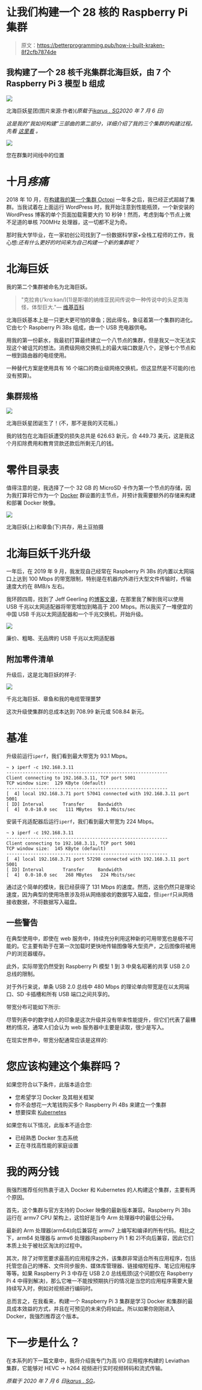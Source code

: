 # 让我们构建一个 28 核的 Raspberry Pi 集群

> 原文：<https://betterprogramming.pub/how-i-built-kraken-8f2cfb7874de>

## 我构建了一个 28 核千兆集群北海巨妖，由 7 个 Raspberry Pi 3 模型 b 组成

![](img/a7e7b53dea6c59b2298aa656422eb279.png)

北海巨妖星团(图片来源:作者)(*原载于*[*ikarus . SG*](https://ikarus.sg/how-i-built-kraken/)*2020 年 7 月 6 日)*

*这是我的“我如何构建”三部曲的第二部分，详细介绍了我的三个集群的构建过程。先看* [*这里看*](https://medium.com/swlh/how-i-built-a-raspberry-pi-cluster-for-cheap-38ab661bd641) *。*

![](img/c0c14678a94ddac50d5369744b413e67.png)

您在群集时间线中的位置

# 十月*疼痛*

2018 年 10 月，在[构建我的第一个集群 Octopi](https://ikarus.sg/how-i-built-octopi/) 一年多之后，我已经正式超越了集群。当我试着在上面运行 WordPress 时，我开始注意到性能瓶颈，一个新安装的 WordPress 博客的单个页面加载需要大约 10 秒钟！然而，考虑到每个节点上微不足道的单核 700MHz 处理器，这一切都不足为奇。

那时我大学毕业，在一家初创公司找到了一份数据科学家+全栈工程师的工作，我心想:*还有什么更好的时间来为自己构建一个新的集群呢？*

# 北海巨妖

我的第二个集群被命名为北海巨妖。

> "克拉肯(/ˈkrɑːkən/)[1)是斯堪的纳维亚民间传说中一种传说中的头足类海怪，体型巨大."— [维基百科](https://en.wikipedia.org/wiki/Kraken)

北海巨妖基本上是一只更大更可怕的章鱼；因此得名，象征着第一个集群的进化。它由七个 Raspberry Pi 3Bs 组成，由一个 USB 充电器供电。

用我的第一份薪水，我最初打算最终建立一个八节点的集群，但是我又一次无法实现这个被诅咒的想法。消费级网络交换机上的最大端口数是八个，足够七个节点和一根到路由器的电缆使用。

一种替代方案是使用具有 16 个端口的商业级网络交换机，但这显然是不可能的(也没有预算)。

## 集群规格

![](img/9bf8736f2701fe3dd3ce91b13d071756.png)

北海巨妖星团诞生了！(不，那不是我的天花板。)

我的钱包在北海巨妖遭受的损失总共是 626.63 新元，合 449.73 美元，这是我这个月扣除费用和教育贷款还款后所剩无几的钱。

# 零件目录表

值得注意的是，我选择了一个 32 GB 的 MicroSD 卡作为第一个节点的存储，因为我打算将它作为一个 [Docker](https://www.docker.com/) 群设置的主节点，并预计我需要额外的存储来构建和部署 Docker 映像。

![](img/bb5cc12ea1a0129f79a1db3678ed69d0.png)

北海巨妖(上)和章鱼(下)共存，用土豆拍摄

# 北海巨妖千兆升级

一年后，在 2019 年 9 月，我发现自己经常在 Raspberry Pi 3Bs 的内置以太网端口上达到 100 Mbps 的带宽限制，特别是在机器内外进行大型文件传输时，传输速度大约在 8MB/s 左右。

我环顾四周，找到了 Jeff Geerling 的[博客文章](https://www.jeffgeerling.com/blogs/jeff-geerling/getting-gigabit-networking)，在那里我了解到我可以使用 USB 千兆以太网适配器将带宽增加到略高于 200 Mbps。所以我买了一堆便宜的中国 USB 千兆以太网适配器和一个千兆交换机，开始升级。

![](img/64c2aa7a1344dbcc15c780feb32f2548.png)

廉价、粗略、无品牌的 USB 千兆以太网适配器

## 附加零件清单

升级后，这是北海巨妖的样子:

![](img/40e14b6006f63a347f6772c17c8f4340.png)

千兆北海巨妖、章鱼和我的电缆管理噩梦

这次升级使集群的总成本达到 708.99 新元或 508.84 新元。

# 基准

升级前运行`iperf`，我们看到最大带宽为 93.1 Mbps。

```
~ ❯ iperf -c 192.168.3.11
------------------------------------------------------------
Client connecting to 192.168.3.11, TCP port 5001
TCP window size:  129 KByte (default)
------------------------------------------------------------
[  4] local 192.168.3.71 port 57041 connected with 192.168.3.11 port 5001
[ ID] Interval       Transfer     Bandwidth
[  4]  0.0-10.0 sec   111 MBytes  93.1 Mbits/sec
```

安装千兆适配器后运行`iperf`，我们看到最大带宽为 224 Mbps。

```
~ ❯ iperf -c 192.168.3.11
------------------------------------------------------------
Client connecting to 192.168.3.11, TCP port 5001
TCP window size:  145 KByte (default)
------------------------------------------------------------
[  4] local 192.168.3.71 port 57298 connected with 192.168.3.11 port 5001
[ ID] Interval       Transfer     Bandwidth
[  4]  0.0-10.0 sec   268 MBytes   224 Mbits/sec
```

通过这个简单的模块，我已经获得了 131 Mbps 的速度。然而，这些仍然只是理论速度，因为典型的使用场景涉及将从网络接收的数据写入磁盘，但`iperf`只从网络接收数据，不将数据写入磁盘。

## 一些警告

在典型使用中，即使在 web 服务中，持续充分利用这种新的可用带宽也是极不可能的。它主要有助于在第一次加载时更快地传输图像等大型资产，之后图像将被用户的浏览器缓存。

此外，实际带宽仍然受到 Raspberry Pi 模型 1 到 3 中臭名昭著的共享 USB 2.0 总线的限制。

对于外行来说，单条 USB 2.0 总线中 480 Mbps 的理论单向带宽是在以太网端口、SD 卡插槽和所有 USB 端口之间共享的。

带宽分布可能如下所示:

尽管列表中的数字给人的印象是这次升级并没有带来性能提升，但它们代表了最糟糕的情况，通常人们会认为 web 服务器中主要是读取，很少是写入。

在现实世界中，带宽分配通常应该是这样的:

# 您应该构建这个集群吗？

如果您符合以下条件，此版本适合您:

*   您希望学习 Docker 及其相关框架
*   你不会想花一大笔钱购买多个 Raspberry Pi 4Bs 来建立一个集群
*   想要探索 [Kubernetes](https://kubernetes.io/)

如果您有以下情况，此版本不适合您:

*   已经熟悉 Docker 生态系统
*   正在寻找高性能的家庭设置

# 我的两分钱

我强烈推荐任何热衷于进入 Docker 和 Kubernetes 的人构建这个集群，主要有两个原因。

首先，这个集群与官方支持的 Docker 映像的最新版本兼容。Raspberry Pi 3Bs 运行在 armv7 CPU 架构上，这恰好是当今 Arm 处理器中的最低公分母。

最新的 Arm 处理器(arm64)向后兼容在 armv7 上编写和编译的所有代码。相比之下，arm64 处理器与 armv6 处理器(Raspberry Pi 1 和 2)不向后兼容，因此它们本质上处于被社区淘汰的过程中。

其次，除了对带宽要求最高的应用程序之外，该集群非常适合所有应用程序，包括托管您自己的博客、文件同步服务、媒体库管理器、链接缩短程序、笔记应用程序等等。如果 Raspberry Pi 3 中存在 USB 2.0 总线瓶颈(这个问题仅在 Raspberry Pi 4 中得到解决)，那么它唯一不能按预期执行的情况是当您的应用程序需要大量持续写入时，例如对视频进行编码时。

总而言之，在我看来，构建一个 Raspberry Pi 3 集群是学习 Docker 和集群的最具成本效益的方式，并且在可预见的未来仍将如此。所以如果你刚刚进入 Docker，我强烈推荐这个版本。

# 下一步是什么？

在本系列的下一篇文章中，我将介绍我专门为高 I/O 应用程序构建的 Leviathan 集群，它能够对 HEVC -> h264 视频进行实时视频转码和流式传输。

*原载于 2020 年 7 月 6 日*[*ikarus . SG*](https://ikarus.sg/how-i-built-kraken/)*。*